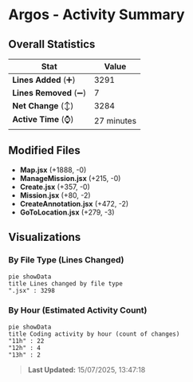 # Argos - Activity Summary 

## Overall Statistics

| Stat                   | Value                                                             |
| ---------------------- | ----------------------------------------------------------------- |
| **Lines Added** (➕)   | 3291                                          |
| **Lines Removed** (➖) | 7                                        |
| **Net Change** (↕)    | 3284                |
| **Active Time** (⌚)   | 27 minutes |


## Modified Files
- **Map.jsx** (+1888, -0)
- **ManageMission.jsx** (+215, -0)
- **Create.jsx** (+357, -0)
- **Mission.jsx** (+80, -2)
- **CreateAnnotation.jsx** (+472, -2)
- **GoToLocation.jsx** (+279, -3)

## Visualizations

### By File Type (Lines Changed)

```mermaid
pie showData
title Lines changed by file type
".jsx" : 3298
```

### By Hour (Estimated Activity Count)

```mermaid
pie showData
title Coding activity by hour (count of changes)
"11h" : 22
"12h" : 4
"13h" : 2
```


> **Last Updated:** 15/07/2025, 13:47:18